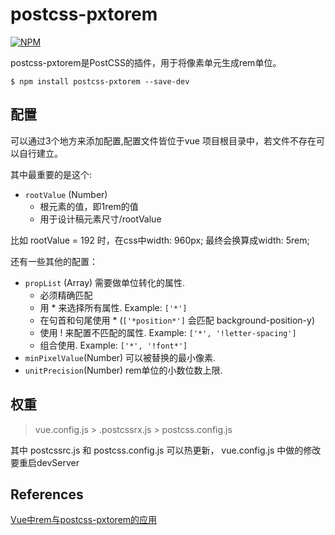 # postcss-pxtorem

[![NPM](https://nodei.co/npm/postcss-pxtorem.png?downloads=true&stars=true)](https://nodei.co/npm/postcss-pxtorem/)

postcss-pxtorem是PostCSS的插件，用于将像素单元生成rem单位。

`$ npm install postcss-pxtorem --save-dev`

## 配置

可以通过3个地方来添加配置,配置文件皆位于vue 项目根目录中，若文件不存在可以自行建立。

其中最重要的是这个:

* `rootValue` (Number)
    * 根元素的值，即1rem的值
    * 用于设计稿元素尺寸/rootValue

比如 rootValue = 192 时，在css中width: 960px; 最终会换算成width: 5rem;

还有一些其他的配置：

* `propList` (Array) 需要做单位转化的属性.
    * 必须精确匹配
    * 用 * 来选择所有属性. Example: `['*']`
    * 在句首和句尾使用 * (`['*position*']` 会匹配 background-position-y)
    * 使用 ! 来配置不匹配的属性. Example: `['*', '!letter-spacing']`
    * 组合使用. Example: `['*', '!font*']`
* `minPixelValue`(Number) 可以被替换的最小像素.
* `unitPrecision`(Number) rem单位的小数位数上限.

## 权重

> vue.config.js > .postcssrx.js > postcss.config.js

其中 postcssrc.js 和 postcss.config.js 可以热更新， 
vue.config.js 中做的修改要重启devServer

## References

[Vue中rem与postcss-pxtorem的应用](https://segmentfault.com/a/1190000021045487)
